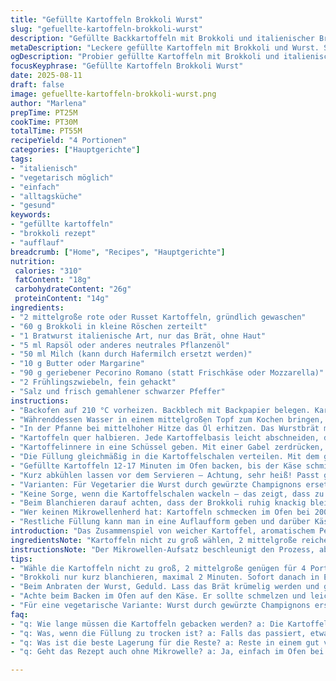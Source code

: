 ```yaml
---
title: "Gefüllte Kartoffeln Brokkoli Wurst"
slug: "gefuellte-kartoffeln-brokkoli-wurst"
description: "Gefüllte Backkartoffeln mit Brokkoli und italienischer Bratwurst, verfeinert mit Frühlingszwiebeln und geriebenem Pecorino. Die Kartoffeln werden vorgekocht im Ofen und im Mikrowellenofen gegart, damit sie außen knusprig und innen weich sind. Brokkoli nur kurz blanchieren, so bleibt er knackig-grün. Die Wurst wird krümelig angebraten, nicht trocken! Küchentipps für die perfekte Füllung, ohne dass sie zerläuft. Mit Pecorino statt Frischkäse und Frühlingszwiebeln für frische Würze. 4 Portionen, vegetarische Alternative und glutenfrei möglich. Zutatenmenge etwas reduziert, Garzeiten leicht angepasst für optimalen Geschmack und Textur."
metaDescription: "Leckere gefüllte Kartoffeln mit Brokkoli und Wurst. Schnelles Rezept für ein italienisch inspirierendes Gericht, ideal für vier Personen."
ogDescription: "Probier gefüllte Kartoffeln mit Brokkoli und italienischer Wurst. Ein einfaches, schmackhaftes Gericht für nicht nur den Alltag."
focusKeyphrase: "Gefüllte Kartoffeln Brokkoli Wurst"
date: 2025-08-11
draft: false
image: gefuellte-kartoffeln-brokkoli-wurst.png
author: "Marlena"
prepTime: PT25M
cookTime: PT30M
totalTime: PT55M
recipeYield: "4 Portionen"
categories: ["Hauptgerichte"]
tags:
- "italienisch"
- "vegetarisch möglich"
- "einfach"
- "alltagsküche"
- "gesund"
keywords:
- "gefüllte kartoffeln"
- "brokkoli rezept"
- "aufflauf"
breadcrumb: ["Home", "Recipes", "Hauptgerichte"]
nutrition: 
 calories: "310"
 fatContent: "18g"
 carbohydrateContent: "26g"
 proteinContent: "14g"
ingredients:
- "2 mittelgroße rote oder Russet Kartoffeln, gründlich gewaschen"
- "60 g Brokkoli in kleine Röschen zerteilt"
- "1 Bratwurst italienische Art, nur das Brät, ohne Haut"
- "5 ml Rapsöl oder anderes neutrales Pflanzenöl"
- "50 ml Milch (kann durch Hafermilch ersetzt werden)"
- "10 g Butter oder Margarine"
- "90 g geriebener Pecorino Romano (statt Frischkäse oder Mozzarella)"
- "2 Frühlingszwiebeln, fein gehackt"
- "Salz und frisch gemahlener schwarzer Pfeffer"
instructions:
- "Backofen auf 210 °C vorheizen. Backblech mit Backpapier belegen. Kartoffeln mit einer Gabel mehrmals einstechen, damit der Dampf entweichen kann. Auf Teller legen, im Mikrowellenofen ca. 9 Minuten garen, dabei nach 4 Minuten wenden – Kartoffeln sollen weich, aber noch nicht matschig sein. 3-4 Minuten ruhen lassen."
- "Währenddessen Wasser in einem mittelgroßen Topf zum Kochen bringen, kräftig salzen. Brokkoli 2 Minuten blanchieren, dann sofort in Eiswasser abschrecken, damit er seine kräftige Farbe behält und bissfest bleibt. Gut abtropfen lassen, beiseite stellen."
- "In der Pfanne bei mittelhoher Hitze das Öl erhitzen. Das Wurstbrät mit einem Kochlöffel zerkrümeln und garen, bis es anfängt goldbraun zu werden – nicht länger, sonst wird die Füllung zu trocken. Nach dem Anbraten kurz aus der Pfanne nehmen."
- "Kartoffeln quer halbieren. Jede Kartoffelbasis leicht abschneiden, damit sie stabil auf der Schnittseite liegt. Mit einem Löffel das Innere der Kartoffeln vorsichtig herausheben, dabei circa 5 mm Rand stehen lassen, damit die Schalen stabil bleiben – wichtige Sache, sonst bricht alles auseinander beim Backen."
- "Kartoffelinnere in eine Schüssel geben. Mit einer Gabel zerdrücken, Butter und Milch zugeben und cremig rühren. Frühlingszwiebeln und den Brokkoli unterheben, ebenso die angebratene Wurst. Mit Salz und Pfeffer abschmecken. Ich gebe gern noch eine Prise Muskatnuss dazu – hebt die Aromen."
- "Die Füllung gleichmäßig in die Kartoffelschalen verteilen. Mit dem geriebenen Pecorino bestreuen, der im Ofen schön schmilzt und eine würzige, leicht salzige Kruste bildet."
- "Gefüllte Kartoffeln 12-17 Minuten im Ofen backen, bis der Käse schmilzt und leicht goldbraun wird. Anfassen und prüfen, ob die Kartoffeln warm und der Käse geschmolzen ist. Sollte der Käse zu schnell bräunen, mit Alufolie abdecken."
- "Kurz abkühlen lassen vor dem Servieren – Achtung, sehr heiß! Passt gut zu einem grünen Salat oder einfach pur. Wer mag, gibt noch frische Petersilie oder Kräuter drüber."
- "Varianten: Für Vegetarier die Wurst durch gewürzte Champignons ersetzen oder Räuchertofu klein würfeln. Statt Pecorino geht auch Gouda, Parmesan oder veganer Käse. Milch und Butter kann man durch pflanzliche Optionen wie Soja-Milch und Margarine tauschen."
- "Keine Sorge, wenn die Kartoffelschalen wackeln – das zeigt, dass zu viel der Innenseite entfernt wurde. Lieber mehr Rand stehen lassen, Sicherheit geht vor."
- "Beim Blanchieren darauf achten, dass der Brokkoli ruhig knackig bleibt, sonst wird das Ganze matschig – das ist ein echter Killer für die Textur."
- "Wer keinen Mikrowellenherd hat: Kartoffeln schmecken im Ofen bei 200 °C in 40-50 Minuten auch wunderbar. Einfach vorher mehrmals mit der Gabel einstechen, um gleichmäßiges Garen zu sichern."
- "Restliche Füllung kann man in eine Auflaufform geben und darüber Käse streuen, ergibt einen schnellen Auflauf am nächsten Tag."
introduction: "Das Zusammenspiel von weicher Kartoffel, aromatischem Pecorino und würziger italienischer Wurst funktioniert hier richtig gut. Mit brokkoligrünen, knackigen Akzenten kommst du nicht nur an Textur, sondern auch Farbe und Frische. Aus eigener Erfahrung: Das Blanchieren des Brokkolis nicht überspringen – sonst wird alles matschig, kein Genuss. Die Technik, die Kartoffeln im Mikrowellenofen vorzugaren, spart Zeit, führt aber auch dazu, dass die Schale nicht schrumpelig wird. Anstelle von klassischem Frischkäse oder Mozzarella setze ich Pecorino ein, der gibt ein koppiges, aber angenehmes Aroma. Frühlingszwiebeln geben dem sonst recht sahnigen Eins-zu-Eins-Verhältnis Würze und Crunch. Die Kombi ist italienisch inspiriert, trotzdem bodenständig. Zudem habe ich die Mengen etwas reduziert, um sie für den Alltag praktikabler zu machen. Tipp: Kartoffeln nicht zu dünn aushöhlen, sonst fällt alles auseinander beim Backen."
ingredientsNote: "Kartoffeln nicht zu groß wählen, 2 mittelgroße reichen für 4 Personen gut. Rote Kartoffeln geben Farbe, Russet bleibt klassisch. Brokkoli frisch oder TK – frische Röschen sind knackiger, TK gut aufgetaut und ausgedrückt für weniger Wasser. Statt italienischer Bratwurst klappt auch grobe Bratwurst oder Salsiccia anderer Herkunft, Hauptsache würzig, Fettanteil nicht zu niedrig. Wer Käse nicht mag, nimmt veganen Käse oder streut Hefeflocken drüber für den Umami-Kick. Rapsöl neutral, klassisches Olivenöl kann den Geschmack dominieren, pflanzliches Öl ist aber hitzebeständig. Milch nach Wahl, ich bevorzuge Hafermilch aus Umweltschutzgründen – gibt schöne Cremigkeit. Alternativ Butter durch Pflanzenmargarine ersetzen, bei Allergien. Frühlingszwiebeln eher Empfehlung, geben Frische, können durch Petersilie, Schnittlauch oder Röstzwiebeln ersetzt werden."
instructionsNote: "Der Mikrowellen-Aufsatz beschleunigt den Prozess, aber nicht zu lange, sonst werden die Kartoffeln mehlig und zerfallen beim Aushöhlen. Mehrfaches Einstechen mit der Gabel ist wichtig – Dampf muss entweichen, sonst platzt die Schale. Beim Blanchieren Brokkoli direkt ins Eiswasser geben, sonst bleibt er trocken und zäh. Beim Anbraten der Wurst Geduld – die sollte Farbe bekommen, ohne auszutrocknen oder zu verbrennen. Ständiges Umrühren vermeiden, besser Löffel benutzen und erst zerteilen, wenn das Brät anfängt zu bräunen. Beim Herausnehmen der Kartoffelkerne auf die Dicke des Randes achten, lieber etwas mehr lassen – bringt Standfestigkeit. Füllung gut abschmecken, weil Kartoffel und Brokkoli eigenwillig mild sind. Beim Backen beobachten: Käse soll goldgelb sein, nicht schwarz. Zwischendurch mit Piekser prüfen, ob die Kartoffel durchgewärmt ist. Auflaufvariante mit Resten klappt prima – einfach in gefettete Form, Käse drauf, fertig."
tips:
- "Wähle die Kartoffeln nicht zu groß, 2 mittelgroße genügen für 4 Portionen. Rote Kartoffeln bringen Farbe. Für knusprige Schalen nimm Russet. Die Schale muss stabil bleiben. Aushöhlen? Lass einen Rand stehen. Die Füllung hält besser."
- "Brokkoli nur kurz blanchieren, maximal 2 Minuten. Sofort danach in Eiswasser geben. Das bewahrt die kräftige grüne Farbe und verhindert Matsch. Bissfest ist der Schlüssel. Übrigens: Es ist keine Schande, gefrorenen Brokkoli zu verwenden, einfach gut abtropfen lassen."
- "Beim Anbraten der Wurst, Geduld. Lass das Brät krümelig werden und goldbraun brutzeln. Nach etwa 5-7 Minuten die Hitze reduzieren. Zwischendurch nicht zu oft umrühren, sonst wird die Füllung trocken."
- "Achte beim Backen im Ofen auf den Käse. Er sollte schmelzen und leicht goldbraun werden. Wenn der Käse zu schnell bräunt, mit Alufolie abdecken. Das funktioniert wunderbar. Die Kartoffeln müssen warm sein, wenn sie serviert werden."
- "Für eine vegetarische Variante: Wurst durch gewürzte Champignons ersetzen. Räuchertofu? Funktioniert auch gut. Der Umami-Geschmack sollte sein. Ansonsten: Statt Pecorino, Gouda oder veganen Käse nehmen."
faq:
- "q: Wie lange müssen die Kartoffeln gebacken werden? a: Die Kartoffeln kommen für 12-17 Minuten in den Ofen. Ziel ist schmelzender Käse und die goldene Farbe. Wichtig, regelmäßig prüfen; durchstechen und warm."
- "q: Was, wenn die Füllung zu trocken ist? a: Falls das passiert, etwas mehr Milch oder Butter hinzufügen. Perfekte Cremigkeit ist da ganz wichtig. Abhängig vom Käse. Ich empfehle da Pecorino, der viel Geschmack hat."
- "q: Was ist die beste Lagerung für die Reste? a: Reste in einem gut verschlossenen Behälter im Kühlschrank aufbewahren. Sie halten sich 2-3 Tage. Kann aufgewärmt werden, aber achte auf den Käse; der kann sich verändern."
- "q: Geht das Rezept auch ohne Mikrowelle? a: Ja, einfach im Ofen bei 200 °C für 40-50 Minuten backen. Vorher einstechen für gleichmäßiges Garen. Es funktioniert gut, man muss nur bedenken, dass die Zeit länger dauert."

---
```

